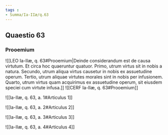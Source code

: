 ```yaml
---
tags : 
- Summa/Ia-IIæ/q.63
---
```


## Quaestio 63

### Prooemium

![[LEO Ia-IIæ, q. 63#Prooemium|Deinde considerandum est de causa virtutum. Et circa hoc quaeruntur quatuor. Primo, utrum virtus sit in nobis a natura. Secundo, utrum aliqua virtus causetur in nobis ex assuetudine operum. Tertio, utrum aliquae virtutes morales sint in nobis per infusionem. Quarto, utrum virtus quam acquirimus ex assuetudine operum, sit eiusdem speciei cum virtute infusa.]]
![[CERF Ia-IIæ, q. 63#Prooemium]]

![[Ia-IIæ, q. 63, a. 1#Articulus 1]]

![[Ia-IIæ, q. 63, a. 2#Articulus 2]]

![[Ia-IIæ, q. 63, a. 3#Articulus 3]]

![[Ia-IIæ, q. 63, a. 4#Articulus 4]]

